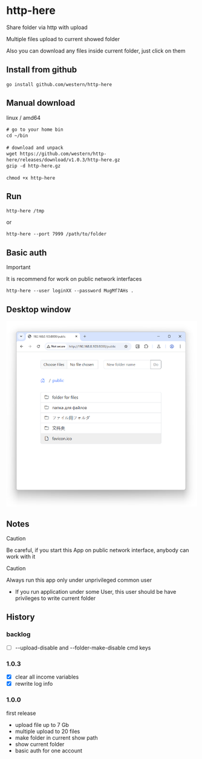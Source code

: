 # http-here

Share folder via http with upload

Multiple files upload to current showed folder

Also you can download any files inside current folder, just click on them

## Install from github
```console
go install github.com/western/http-here
```

## Manual download

linux / amd64

```console
# go to your home bin
cd ~/bin

# download and unpack
wget https://github.com/western/http-here/releases/download/v1.0.3/http-here.gz
gzip -d http-here.gz

chmod +x http-here
```

## Run
```console
http-here /tmp
```
or
```console
http-here --port 7999 /path/to/folder
```

## Basic auth

> [!IMPORTANT]  
> It is recommend for work on public network interfaces

```console
http-here --user loginXX --password MugMf7AHs .
```


## Desktop window
<p align="center">
    <img src="https://github.com/western/http-here/blob/dev/doc/screen.png?raw=true&1" />
</p>


## Notes

> [!CAUTION]
> Be careful, if you start this App on public network interface, anybody can work with it

> [!CAUTION]  
> Always run this app only under unprivileged common user

- If you run application under some User, this user should be have privileges to write current folder


## History

### backlog
- [ ] --upload-disable and --folder-make-disable cmd keys

### 1.0.3
- [x] clear all income variables
- [x] rewrite log info

### 1.0.0
first release
- upload file up to 7 Gb
- multiple upload to 20 files
- make folder in current show path
- show current folder
- basic auth for one account


